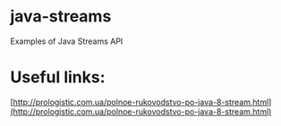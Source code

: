 # java-streams
Examples of Java Streams API 




# Useful links:
[http://prologistic.com.ua/polnoe-rukovodstvo-po-java-8-stream.html](http://prologistic.com.ua/polnoe-rukovodstvo-po-java-8-stream.html)
